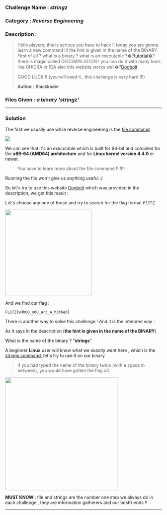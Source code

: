 ### **Challenge Name :** _stringz_

### **Category :** _Reverse Engineering_

### **Description :**

> Hello players, this is serious you have to hack !! today you are gonna learn a new command !!! the hint is given in the name of the BINARY. First of all ? what is a binary ? what is an executable ?�?[tutorial](https://www.youtube.com/watch?v=WnqOhgI_8wA)�?there is magic called DECOMPILATION ! you can do it with many tools like GHIDRA or IDA also this website works well�?[Dogbolt](https://dogbolt.org/)
> 
> GOOD LUCK !! (you will need it , this challenge is very hard !!!)
>
> 𝐀𝐮𝐭𝐡𝐨𝐫 : 𝐁𝐥𝐚𝐜𝐤𝐤𝐚𝐝𝐞𝐫

### **Files Given :** _a binary 'stringz'_

---

### **Solution**

The first we usually use while reverse engineering is the [file command](https://www.geeksforgeeks.org/file-command-in-linux-with-examples/)

![](https://private-user-images.githubusercontent.com/144800528/413027304-538e4a9d-b53a-4617-9620-da1e060a0e96.png?jwt=eyJhbGciOiJIUzI1NiIsInR5cCI6IkpXVCJ9.eyJpc3MiOiJnaXRodWIuY29tIiwiYXVkIjoicmF3LmdpdGh1YnVzZXJjb250ZW50LmNvbSIsImtleSI6ImtleTUiLCJleHAiOjE3Mzk0NzM2OTAsIm5iZiI6MTczOTQ3MzM5MCwicGF0aCI6Ii8xNDQ4MDA1MjgvNDEzMDI3MzA0LTUzOGU0YTlkLWI1M2EtNDYxNy05NjIwLWRhMWUwNjBhMGU5Ni5wbmc_WC1BbXotQWxnb3JpdGhtPUFXUzQtSE1BQy1TSEEyNTYmWC1BbXotQ3JlZGVudGlhbD1BS0lBVkNPRFlMU0E1M1BRSzRaQSUyRjIwMjUwMjEzJTJGdXMtZWFzdC0xJTJGczMlMkZhd3M0X3JlcXVlc3QmWC1BbXotRGF0ZT0yMDI1MDIxM1QxOTAzMTBaJlgtQW16LUV4cGlyZXM9MzAwJlgtQW16LVNpZ25hdHVyZT03YjIwOWVhNmJkYzYyNzYzOTA3NGNmMDYyZmEyM2E3M2VkOTJjZWZjOTU2NWIwYmIwYzhlNzU3YTdjOTdjNDljJlgtQW16LVNpZ25lZEhlYWRlcnM9aG9zdCJ9.SBeRZMUYtj0RUHXnKiBmhH3AH1JLLLVXHOovOiY7DDs)

We can see that it's an executable which is built for 64-bit and compiled for the **x86-64 (AMD64) architecture** and for **Linux kernel version 4.4.0** or newer.

> You have to learn more about the file command !!!!!!!

Running the file won't give us anything useful :/ 

So let's try  to use this website [Dogbolt](https://dogbolt.org/) which was provided in the description, we get this result :

<img src="https://private-user-images.githubusercontent.com/144800528/413027336-6b8340d8-a48f-452a-8ceb-b9b1967ffde4.png?jwt=eyJhbGciOiJIUzI1NiIsInR5cCI6IkpXVCJ9.eyJpc3MiOiJnaXRodWIuY29tIiwiYXVkIjoicmF3LmdpdGh1YnVzZXJjb250ZW50LmNvbSIsImtleSI6ImtleTUiLCJleHAiOjE3Mzk0NzM2OTAsIm5iZiI6MTczOTQ3MzM5MCwicGF0aCI6Ii8xNDQ4MDA1MjgvNDEzMDI3MzM2LTZiODM0MGQ4LWE0OGYtNDUyYS04Y2ViLWI5YjE5NjdmZmRlNC5wbmc_WC1BbXotQWxnb3JpdGhtPUFXUzQtSE1BQy1TSEEyNTYmWC1BbXotQ3JlZGVudGlhbD1BS0lBVkNPRFlMU0E1M1BRSzRaQSUyRjIwMjUwMjEzJTJGdXMtZWFzdC0xJTJGczMlMkZhd3M0X3JlcXVlc3QmWC1BbXotRGF0ZT0yMDI1MDIxM1QxOTAzMTBaJlgtQW16LUV4cGlyZXM9MzAwJlgtQW16LVNpZ25hdHVyZT1kNjQzZjczMDg5NjJlNTk0YTAxZWE4ZDkxY2EyMWE2NzM5MzgxOTU2NDNhNDQzOWNiMjQzY2Q0N2Y3NDQ4ODI4JlgtQW16LVNpZ25lZEhlYWRlcnM9aG9zdCJ9.5dQsIkDhwbWkw_fWDxRAso-6pW9oZ7Fsh2p42Nj8DxU" title="" alt="" data-align="center">Let's choose any one of those and try to search for the flag format _FL1TZ_

<img title="" src="https://private-user-images.githubusercontent.com/144800528/413027326-c3a3c135-f853-40bf-8f8a-a61953ced8b8.png?jwt=eyJhbGciOiJIUzI1NiIsInR5cCI6IkpXVCJ9.eyJpc3MiOiJnaXRodWIuY29tIiwiYXVkIjoicmF3LmdpdGh1YnVzZXJjb250ZW50LmNvbSIsImtleSI6ImtleTUiLCJleHAiOjE3Mzk0NzM2OTAsIm5iZiI6MTczOTQ3MzM5MCwicGF0aCI6Ii8xNDQ4MDA1MjgvNDEzMDI3MzI2LWMzYTNjMTM1LWY4NTMtNDBiZi04ZjhhLWE2MTk1M2NlZDhiOC5wbmc_WC1BbXotQWxnb3JpdGhtPUFXUzQtSE1BQy1TSEEyNTYmWC1BbXotQ3JlZGVudGlhbD1BS0lBVkNPRFlMU0E1M1BRSzRaQSUyRjIwMjUwMjEzJTJGdXMtZWFzdC0xJTJGczMlMkZhd3M0X3JlcXVlc3QmWC1BbXotRGF0ZT0yMDI1MDIxM1QxOTAzMTBaJlgtQW16LUV4cGlyZXM9MzAwJlgtQW16LVNpZ25hdHVyZT1iN2NmODEzY2UyNTc2YWUzZjFhZWNkNjY3ODY2MmQ4NGY4ZDgzODQxY2Q5Y2E0NDFiNzg4YWFjMDkyMTc1ZTVjJlgtQW16LVNpZ25lZEhlYWRlcnM9aG9zdCJ9.HFhsR6nvoOUB1uvtNFSo3-a9-6FmaSW2X5GU7K8j0x4" alt="" width="278" data-align="center">

And we find our flag : 

```
FL1TZ{wOhOO_y0U_ar3_A_h3cKeR}
```

There is another way to solve this challenge ! And it is the intended way :

As it says in the description (**the hint is given in the name of the BINARY**)

What is the name of the binary ? "**strings**" 

A beginner **Linux** user will know what we exactly want here , which is the [strings command](https://www.ibm.com/docs/en/aix/7.2?topic=s-strings-command), let's try to use it on our binary 

> If you had typed the name of the binary twice (with a space in between), you would have gotten the flag xD

<img title="" src="https://private-user-images.githubusercontent.com/144800528/413027307-2661ad06-0bf2-47d6-8191-f3d20fdd3e2f.png?jwt=eyJhbGciOiJIUzI1NiIsInR5cCI6IkpXVCJ9.eyJpc3MiOiJnaXRodWIuY29tIiwiYXVkIjoicmF3LmdpdGh1YnVzZXJjb250ZW50LmNvbSIsImtleSI6ImtleTUiLCJleHAiOjE3Mzk0NzM2OTAsIm5iZiI6MTczOTQ3MzM5MCwicGF0aCI6Ii8xNDQ4MDA1MjgvNDEzMDI3MzA3LTI2NjFhZDA2LTBiZjItNDdkNi04MTkxLWYzZDIwZmRkM2UyZi5wbmc_WC1BbXotQWxnb3JpdGhtPUFXUzQtSE1BQy1TSEEyNTYmWC1BbXotQ3JlZGVudGlhbD1BS0lBVkNPRFlMU0E1M1BRSzRaQSUyRjIwMjUwMjEzJTJGdXMtZWFzdC0xJTJGczMlMkZhd3M0X3JlcXVlc3QmWC1BbXotRGF0ZT0yMDI1MDIxM1QxOTAzMTBaJlgtQW16LUV4cGlyZXM9MzAwJlgtQW16LVNpZ25hdHVyZT1jNDZiNGEyYTMzNjJiMWYwMzkzNzkyOTg5NDljMWE0ZjA5MzIwNTJkNzExMDAwMTk3NWJhYjhiZTIzZDAwMjY4JlgtQW16LVNpZ25lZEhlYWRlcnM9aG9zdCJ9.h84q7RGqh9fF-m2op5Ro_iC1gjPwlFDlKluPd_sOwv8" alt="" width="363" data-align="center">

**MUST KNOW** : file and strings are the number one step we always do in each challenge , they are information gatherers and our bestfriends !!

---
